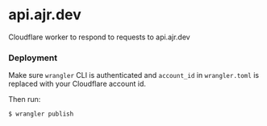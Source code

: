 # api.ajr.dev

Cloudflare worker to respond to requests to api.ajr.dev

### Deployment

Make sure `wrangler` CLI is authenticated and `account_id` in `wrangler.toml` is replaced with your Cloudflare account id.

Then run:

```
$ wrangler publish
```
